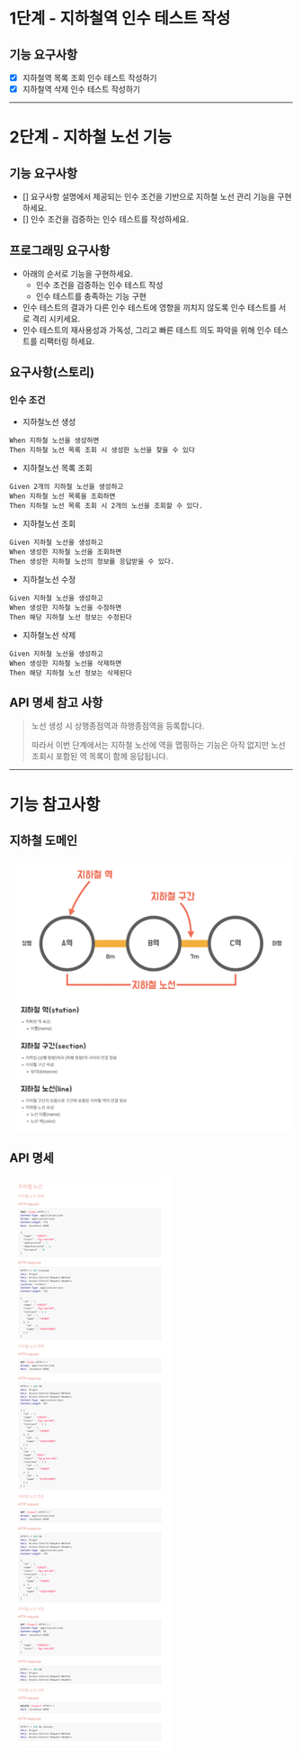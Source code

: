 # 1단계 - 지하철역 인수 테스트 작성

## 기능 요구사항

- [x] 지하철역 목록 조회 인수 테스트 작성하기
- [x] 지하철역 삭제 인수 테스트 작성하기

---

# 2단계 - 지하철 노선 기능

## 기능 요구사항

- [] 요구사항 설명에서 제공되는 인수 조건을 기반으로 지하철 노선 관리 기능을 구현하세요.
- [] 인수 조건을 검증하는 인수 테스트를 작성하세요.

## 프로그래밍 요구사항

- 아래의 순서로 기능을 구현하세요.
  - 인수 조건을 검증하는 인수 테스트 작성
  - 인수 테스트를 충족하는 기능 구현
- 인수 테스트의 결과가 다른 인수 테스트에 영향을 끼치지 않도록 인수 테스트를 서로 격리 시키세요.
- 인수 테스트의 재사용성과 가독성, 그리고 빠른 테스트 의도 파악을 위해 인수 테스트를 리팩터링 하세요.

## 요구사항(스토리)

### 인수 조건

- 지하철노선 생성

```text
When 지하철 노선을 생성하면
Then 지하철 노선 목록 조회 시 생성한 노선을 찾을 수 있다
```

- 지하철노선 목록 조회

```text
Given 2개의 지하철 노선을 생성하고
When 지하철 노선 목록을 조회하면
Then 지하철 노선 목록 조회 시 2개의 노선을 조회할 수 있다.
```

- 지하철노선 조회

```text
Given 지하철 노선을 생성하고
When 생성한 지하철 노선을 조회하면
Then 생성한 지하철 노선의 정보를 응답받을 수 있다.
```

- 지하철노선 수정

```text
Given 지하철 노선을 생성하고
When 생성한 지하철 노선을 수정하면
Then 해당 지하철 노선 정보는 수정된다
```

- 지하철노선 삭제

```text
Given 지하철 노선을 생성하고
When 생성한 지하철 노선을 삭제하면
Then 해당 지하철 노선 정보는 삭제된다
```

## API 명세 참고 사항

> 노선 생성 시 상행종점역과 하행종점역을 등록합니다.
>
> 따라서 이번 단계에서는 지하철 노선에 역을 맵핑하는 기능은 아직 없지만 노선 조회시 포함된 역 목록이 함께 응답됩니다.

---

# 기능 참고사항

## 지하철 도메인

![img.png](domain.png)

## API 명세

![img.png](api.png)
